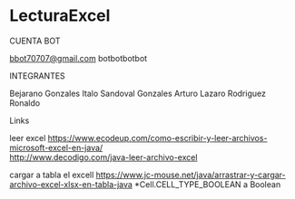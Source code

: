 # LecturaExcel

CUENTA BOT

bbot70707@gmail.com
botbotbotbot

INTEGRANTES 

Bejarano Gonzales Italo
Sandoval Gonzales Arturo
Lazaro Rodriguez Ronaldo


Links

leer excel
https://www.ecodeup.com/como-escribir-y-leer-archivos-microsoft-excel-en-java/  
http://www.decodigo.com/java-leer-archivo-excel

cargar a tabla el excell
https://www.jc-mouse.net/java/arrastrar-y-cargar-archivo-excel-xlsx-en-tabla-java *Cell.CELL_TYPE_BOOLEAN a Boolean
